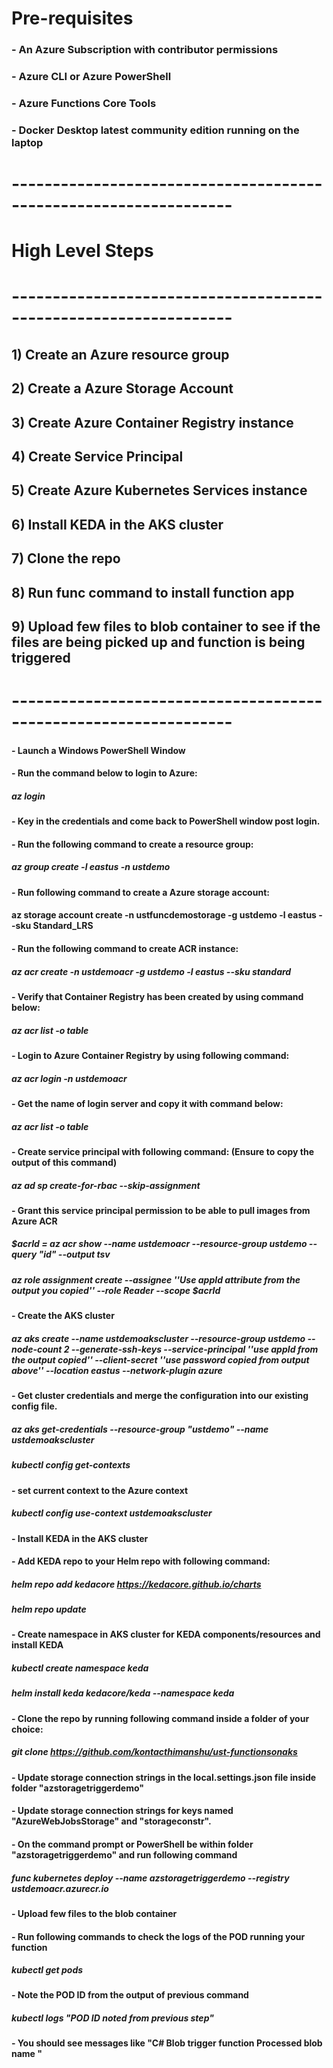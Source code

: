 # Pre-requisites
### - An Azure Subscription with contributor permissions
### - Azure CLI or Azure PowerShell
### - Azure Functions Core Tools
### - Docker Desktop latest community edition running on the laptop
# -----------------------------------------------------------------

# High Level Steps
# -----------------------------------------------------------------
## 1) Create an Azure resource group
## 2) Create a Azure Storage Account
## 3) Create Azure Container Registry instance
## 4) Create Service Principal 
## 5) Create Azure Kubernetes Services instance
## 6) Install KEDA in the AKS cluster
## 7) Clone the repo
## 8) Run func command to install function app
## 9) Upload few files to blob container to see if the files are being picked up and function is being triggered
# -----------------------------------------------------------------
#### - Launch a Windows PowerShell Window
#### - Run the command below to login to Azure:
##### az login
#### - Key in the credentials and come back to PowerShell window post login.
#### - Run the following command to create a resource group:
##### az group create -l eastus -n ustdemo
#### - Run following command to create a Azure storage account:
#### az storage account create -n ustfuncdemostorage -g ustdemo -l eastus --sku Standard_LRS
#### - Run the following command to create ACR instance:
##### az acr create -n ustdemoacr -g ustdemo -l eastus --sku standard
#### - Verify that Container Registry has been created by using command below:
##### az acr list -o table
#### - Login to Azure Container Registry by using following command:
##### az acr login -n ustdemoacr
#### - Get the name of login server and copy it with command below:
##### az acr list -o table
#### - Create service principal with following command: (Ensure to copy the output of this command)
##### az ad sp create-for-rbac --skip-assignment
#### - Grant this service principal permission to be able to pull images from Azure ACR
##### $acrId = az acr show --name ustdemoacr --resource-group ustdemo --query "id" --output tsv
##### az role assignment create --assignee ''Use appId attribute from the output you copied'' --role Reader --scope $acrId
#### - Create the AKS cluster
##### az aks create --name ustdemoakscluster --resource-group ustdemo --node-count 2 --generate-ssh-keys --service-principal ''use appId from the output copied'' --client-secret ''use password copied from output above'' --location eastus --network-plugin azure
#### - Get cluster credentials and merge the configuration into our existing config file.
##### az aks get-credentials --resource-group "ustdemo" --name ustdemoakscluster
##### kubectl config get-contexts
#### - set current context to the Azure context
##### kubectl config use-context ustdemoakscluster
#### - Install KEDA in the AKS cluster
#### - Add KEDA repo to your Helm repo with following command:
##### helm repo add kedacore https://kedacore.github.io/charts
##### helm repo update
#### - Create namespace in AKS cluster for KEDA components/resources and install KEDA
##### kubectl create namespace keda
##### helm install keda kedacore/keda --namespace keda
#### - Clone the repo by running following command inside a folder of your choice:
##### git clone https://github.com/kontacthimanshu/ust-functionsonaks
#### - Update storage connection strings in the local.settings.json file inside folder "azstoragetriggerdemo"
#### - Update storage connection strings for keys named "AzureWebJobsStorage" and "storageconstr".
#### - On the command prompt or PowerShell be within folder "azstoragetriggerdemo" and run following command
##### func kubernetes deploy --name azstoragetriggerdemo --registry ustdemoacr.azurecr.io
#### - Upload few files to the blob container
#### - Run following commands to check the logs of the POD running your function
##### kubectl get pods
#### - Note the POD ID from the output of previous command
##### kubectl logs "POD ID noted from previous step"
#### - You should see messages like "C# Blob trigger function Processed blob name <file name you uploaded>"
  




